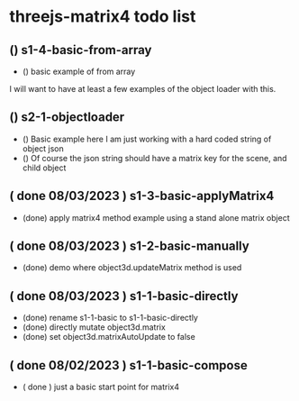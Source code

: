 # threejs-matrix4 todo list

<!-- S1 - BASIC SECTION -->

## () s1-4-basic-from-array
* () basic example of from array


<!-- S2 - OBJECT LOADER SECTION -->

I will want to have at least a few examples of the object loader with this.

## () s2-1-objectloader
* () Basic example here I am just working with a hard coded string of object json
* () Of course the json string should have a matrix key for the scene, and child object

<!-- DONE -->

## ( done 08/03/2023 ) s1-3-basic-applyMatrix4
* (done) apply matrix4 method example using a stand alone matrix object

## ( done 08/03/2023 ) s1-2-basic-manually
* (done) demo where object3d.updateMatrix method is used

## ( done 08/03/2023 ) s1-1-basic-directly
* (done) rename s1-1-basic to s1-1-basic-directly
* (done) directly mutate object3d.matrix
* (done) set object3d.matrixAutoUpdate to false

## ( done 08/02/2023 ) s1-1-basic-compose
* ( done ) just a basic start point for matrix4
